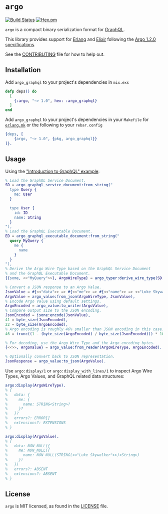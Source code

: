 # `argo`

[![Build Status](https://github.com/WhatsApp/erlang-argo/actions/workflows/ci.yml/badge.svg?branch=main)](https://github.com/WhatsApp/erlang-argo/actions) [![Hex.pm](https://img.shields.io/hexpm/v/argo_graphql.svg)](https://hex.pm/packages/argo_graphql)

`argo` is a compact binary serialization format for [GraphQL](https://spec.graphql.org/).

This library provides support for [Erlang](https://www.erlang.org/) and [Elixir](https://elixir-lang.org/) following the [Argo 1.2.0 specifications](https://msolomon.github.io/argo/versions/1.2/spec#sec-v1-2-0).

See the [CONTRIBUTING](CONTRIBUTING.md) file for how to help out.

## Installation

Add `argo_graphql` to your project's dependencies in `mix.exs`

```elixir
defp deps() do
  [
    {:argo, "~> 1.0", hex: :argo_graphql}
  ]
end
```

Add `argo_graphql` to your project's dependencies in your `Makefile` for [`erlang.mk`](https://github.com/ninenines/erlang.mk) or the following to your `rebar.config`

```erlang
{deps, [
    {argo, "~> 1.0", {pkg, argo_graphql}}
]}.
```

## Usage

Using the ["Introduction to GraphQL" example](https://graphql.org/learn/):

```erlang
% Load the GraphQL Service Document.
SD = argo_graphql_service_document:from_string("
  type Query {
    me: User
  }

  type User {
    id: ID
    name: String
  }
"),
% Load the GraphQL Executable Document.
ED = argo_graphql_executable_document:from_string("
  query MyQuery {
    me {
      name
    }
  }
"),
% Derive the Argo Wire Type based on the GraphQL Service Document
% and the GraphQL Executable Document.
{{some, <<"MyQuery">>}, ArgoWireType} = argo_typer:derive_wire_type(SD, ED, none).

% Convert a JSON response to an Argo Value.
JsonValue = #{<<"data">> => #{<<"me">> => #{<<"name">> => <<"Luke Skywalker">>}}},
ArgoValue = argo_value:from_json(ArgoWireType, JsonValue),
% Encode Argo Value using default settings.
ArgoEncoded = argo_value:to_writer(ArgoValue),
% Compare output size to the JSON encoding.
JsonEncoded = jsone:encode(JsonValue),
41 = byte_size(JsonEncoded),
22 = byte_size(ArgoEncoded),
% Argo encoding is roughly 46% smaller than JSON encoding in this case.
46 = trunc((1 - (byte_size(ArgoEncoded) / byte_size(JsonEncoded))) * 100).

% For decoding, use the Argo Wire Type and the Argo encoding bytes.
{<<>>, ArgoValue} = argo_value:from_reader(ArgoWireType, ArgoEncoded).

% Optionally convert back to JSON representation.
JsonResponse = argo_value:to_json(ArgoValue).
```

Use `argo:display/1` or `argo:display_with_lines/1` to inspect Argo Wire Types, Argo Values, and GraphQL related data structures:

```erlang
argo:display(ArgoWireType).
% {
%   data: {
%     me: {
%       name: STRING<String>?
%     }?
%   }?
%   errors?: ERROR[]
%   extensions?: EXTENSIONS
% }

argo:display(ArgoValue).
% {
%   data: NON_NULL({
%     me: NON_NULL({
%       name: NON_NULL(STRING(<<"Luke Skywalker">>)<String>)
%     })
%   })
%   errors?: ABSENT
%   extensions?: ABSENT
% }
```

## License

`argo` is MIT licensed, as found in the [LICENSE](LICENSE.md) file.
